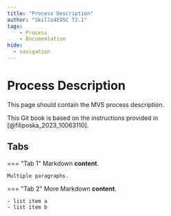 ```yaml
---
title: "Process Description"
author: "Skills4EOSC T2.1"
tags: 
    - Process
    - Documentation
hide:
  - navigation
---
```


# Process Description

This page should contain the MVS process description.

This Git book is based on the instructions provided in [@filiposka_2023_10063110].

## Tabs

=== "Tab 1"
    Markdown **content**.

    Multiple paragraphs.

=== "Tab 2"
    More Markdown **content**.

    - list item a
    - list item b
